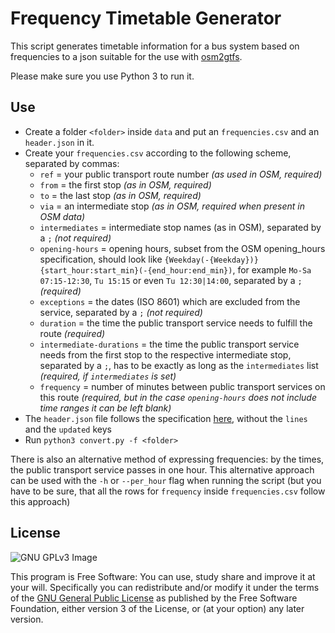 Frequency Timetable Generator
========================

This script generates timetable information for a bus system based on frequencies
to a json suitable for the use with [osm2gtfs](https://github.com/grote/osm2gtfs).

Please make sure you use Python 3 to run it.

Use
------------

* Create a folder `<folder>` inside `data` and put an `frequencies.csv` and an `header.json` in it.
* Create your `frequencies.csv` according to the following scheme, separated by commas:
	* `ref` = your public transport route number _(as used in OSM, required)_
	* `from` = the first stop _(as in OSM, required)_
	* `to` = the last stop _(as in OSM, required)_
	* `via` = an intermediate stop _(as in OSM, required when present in OSM data)_
	* `intermediates` = intermediate stop names (as in OSM), separated by a `;` _(not required)_
	* `opening-hours` = opening hours, subset from the OSM opening_hours specification, should look like `{Weekday(-{Weekday})} {start_hour:start_min}(-{end_hour:end_min})`, for example `Mo-Sa 07:15-12:30`, `Tu 15:15` or even `Tu 12:30|14:00`, separated by a `;` _(required)_
	* `exceptions` = the dates (ISO 8601) which are excluded from the service, separated by a `;` _(not required)_
	* `duration` = the time the public transport service needs to fulfill the route _(required)_
	* `intermediate-durations` = the time the public transport service needs from the first stop to the respective intermediate stop, separated by a `;`, has to be exactly as long as the `intermediates` list _(required, if `intermediates` is set)_
	* `frequency` = number of minutes between public transport services on this route _(required, but in the case `opening-hours` does not include time ranges it can be left blank)_
* The `header.json` file follows the specification [here](https://github.com/grote/osm2gtfs/wiki/Schedule), without the `lines` and the `updated` keys
* Run `python3 convert.py -f <folder>`

There is also an alternative method of expressing frequencies: by the times, the public transport service passes in one hour.
This alternative approach can be used with the `-h` or `--per_hour` flag when running the script (but you have to be sure, that all the rows for `frequency` inside `frequencies.csv` follow this approach)


License
-------

![GNU GPLv3 Image](https://www.gnu.org/graphics/gplv3-127x51.png)

This program is Free Software: You can use, study share and improve it at your
will. Specifically you can redistribute and/or modify it under the terms of the
[GNU General Public License](https://www.gnu.org/licenses/gpl.html) as
published by the Free Software Foundation, either version 3 of the License, or
(at your option) any later version.
